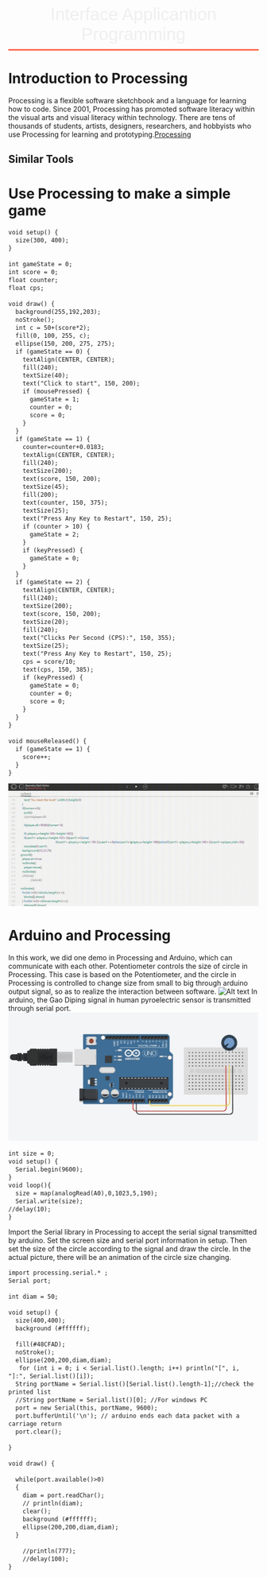 <style>
    .custom-title {
        font-family: "Arial", sans-serif;
        font-size: 2.5em;
        text-align: center;
        padding: 10px 0;
        color: #EFEFEF;
        border-bottom: 3px solid #FF6347;
        margin-bottom: 20px;
    }
</style>

<div class="custom-title">Interface Applicantion Programming</div>

# Introduction to Processing
Processing is a flexible software sketchbook and a language for learning how to code. Since 2001, Processing has promoted software literacy within the visual arts and visual literacy within technology. There are tens of thousands of students, artists, designers, researchers, and hobbyists who use Processing for learning and prototyping.[Processing](https://processing.org/)
## Similar Tools
# Use Processing to make a simple game

```Processing
void setup() {
  size(300, 400);
}

int gameState = 0;
int score = 0;
float counter;
float cps;

void draw() {
  background(255,192,203);
  noStroke();
  int c = 50+(score*2);
  fill(0, 100, 255, c);
  ellipse(150, 200, 275, 275);
  if (gameState == 0) {
    textAlign(CENTER, CENTER);
    fill(240);
    textSize(40);
    text("Click to start", 150, 200);
    if (mousePressed) {
      gameState = 1;
      counter = 0;
      score = 0;
    }
  }
  if (gameState == 1) {
    counter=counter+0.0183;
    textAlign(CENTER, CENTER);
    fill(240);
    textSize(200);
    text(score, 150, 200);
    textSize(45);
    fill(200);
    text(counter, 150, 375);
    textSize(25);
    text("Press Any Key to Restart", 150, 25);
    if (counter > 10) {
      gameState = 2;
    }
    if (keyPressed) {
      gameState = 0;
    }
  }
  if (gameState == 2) {
    textAlign(CENTER, CENTER);
    fill(240);
    textSize(200);
    text(score, 150, 200);
    textSize(20);
    fill(240);
    text("Clicks Per Second (CPS):", 150, 355);
    textSize(25);
    text("Press Any Key to Restart", 150, 25);
    cps = score/10;
    text(cps, 150, 385);
    if (keyPressed) {
      gameState = 0;
      counter = 0;
      score = 0;
    }
  }
}

void mouseReleased() {
  if (gameState == 1) {
    score++;
  }
}
```
![Alt text](../_media/pro05_processing/game2.gif)
# Arduino and Processing
In this work, we did one demo in Processing and Arduino, which can communicate with each other.
Potentiometer controls the size of circle in Processing. This case is based on the Potentiometer, and the circle in Processing is controlled to change size from small to big through arduino output signal, so as to realize the interaction between software.
![Alt text](../_media/pro05_processing/arduino_processing.gif)
In arduino, the Gao Diping signal in human pyroelectric sensor is transmitted through serial port.
![Alt text](../_media/pro05_processing/arduino_cir.jpg)

```Arduino
int size = 0;
void setup() {
  Serial.begin(9600);
}
void loop(){
  size = map(analogRead(A0),0,1023,5,190);
  Serial.write(size);
//delay(10);
}

```

Import the Serial library in Processing to accept the serial signal transmitted by arduino. Set the screen size and serial port information in setup. Then set the size of the circle according to the signal and draw the circle. In the actual picture, there will be an animation of the circle size changing.

```Processing
import processing.serial.* ;
Serial port;

int diam = 50;

void setup() {
  size(400,400);
  background (#ffffff);
  
  fill(#48CFAD);
  noStroke();
  ellipse(200,200,diam,diam);
   for (int i = 0; i < Serial.list().length; i++) println("[", i, "]:", Serial.list()[i]);
  String portName = Serial.list()[Serial.list().length-1];//check the printed list
  //String portName = Serial.list()[0]; //For windows PC
  port = new Serial(this, portName, 9600);
  port.bufferUntil('\n'); // arduino ends each data packet with a carriage return 
  port.clear();   

}

void draw() {

  while(port.available()>0)
  {
    diam = port.readChar();
    // println(diam);
    clear();
    background (#ffffff);
    ellipse(200,200,diam,diam);
  }
  
    //println(777);
    //delay(100);
}
```